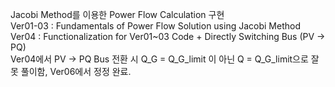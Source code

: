 Jacobi Method를 이용한 Power Flow Calculation 구현
<br/>
Ver01-03 : Fundamentals of Power Flow Solution using Jacobi Method
<br/>
Ver04 : Functionalization for Ver01~03 Code + Directly Switching Bus (PV -> PQ)
<br/>
Ver04에서 PV -> PQ Bus 전환 시 Q_G = Q_G_limit 이 아닌 Q = Q_G_limit으로 잘못 풀이함, Ver06에서 정정 완료.
